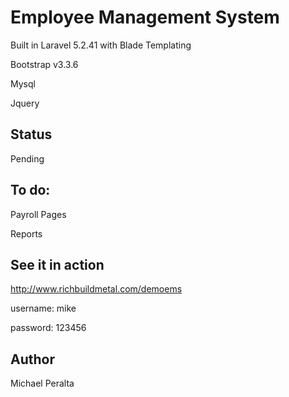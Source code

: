 # Employee Management System

Built in Laravel 5.2.41 with Blade Templating

Bootstrap v3.3.6

Mysql

Jquery

## Status

Pending

## To do:

Payroll Pages

Reports

## See it in action

http://www.richbuildmetal.com/demoems

username: mike

password: 123456

## Author

Michael Peralta
